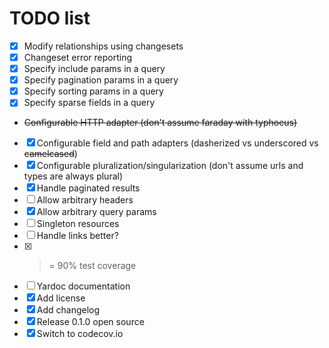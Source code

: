 # TODO list

* [x] Modify relationships using changesets
* [x] Changeset error reporting
* [x] Specify include params in a query
* [x] Specify pagination params in a query
* [x] Specify sorting params in a query
* [x] Specify sparse fields in a query
* ~~Configurable HTTP adapter (don't assume faraday with typhoeus)~~
* [x] Configurable field and path adapters (dasherized vs underscored vs ~~camelcased~~)
* [x] Configurable pluralization/singularization (don't assume urls and types are always plural)
* [x] Handle paginated results
* [ ] Allow arbitrary headers
* [x] Allow arbitrary query params
* [ ] Singleton resources
* [ ] Handle links better?
* [x] >= 90% test coverage
* [ ] Yardoc documentation
* [x] Add license
* [x] Add changelog
* [x] Release 0.1.0 open source
* [x] Switch to codecov.io
